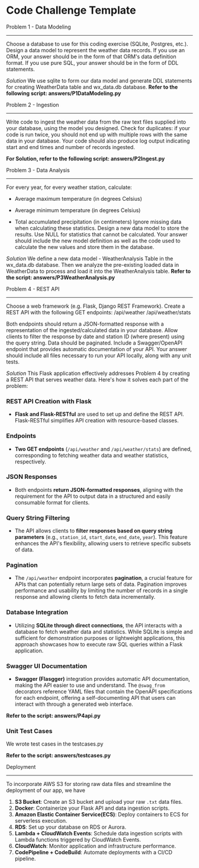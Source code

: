# Code Challenge Template
Problem 1 - Data Modeling

-------------------------


Choose a database to use for this coding exercise (SQLite, Postgres, etc.). Design a data model to represent the weather data records. If you use an ORM, your answer should be in the form of that ORM's data definition format. If you use pure SQL, your answer should be in the form of DDL statements.

*Solution*
We use sqlite to form our data model and generate DDL statements for creating WeatherData table and wx_data.db database.
**Refer to the following script: answers/P1DataModeling.py**



Problem 2 - Ingestion

---------------------

Write code to ingest the weather data from the raw text files supplied into your database, using the model you designed. Check for duplicates: if your code is run twice, you should not end up with multiple rows with the same data in your database. Your code should also produce log output indicating start and end times and number of records ingested.

**For Solution, refer to the following script: answers/P2Ingest.py**

Problem 3 - Data Analysis

-------------------------

For every year, for every weather station, calculate:
* Average maximum temperature (in degrees Celsius)

* Average minimum temperature (in degrees Celsius)

* Total accumulated precipitation (in centimeters)
Ignore missing data when calculating these statistics.
Design a new data model to store the results. Use NULL for statistics that cannot be calculated.
Your answer should include the new model definition as well as the code used to calculate the new values and store them in the database.

*Solution*
We define a new data model - WeatherAnalysis Table in the wx_data.db database. 
Then we analyze the pre-existing loaded data in WeatherData to process and load it into the WeatherAnalysis table.
**Refer to the script: answers/P3WeatherAnalysis.py**

Problem 4 - REST API

--------------------

Choose a web framework (e.g. Flask, Django REST Framework). Create a REST API with the following GET endpoints:
/api/weather
/api/weather/stats

Both endpoints should return a JSON-formatted response with a representation of the ingested/calculated data in your database. Allow clients to filter the response by date and station ID (where present) using the query string. Data should be paginated.
Include a Swagger/OpenAPI endpoint that provides automatic documentation of your API.
Your answer should include all files necessary to run your API locally, along with any unit tests.

*Solution*
This Flask application effectively addresses Problem 4 by creating a REST API that serves weather data. Here's how it solves each part of the problem:

### REST API Creation with Flask

- **Flask and Flask-RESTful** are used to set up and define the REST API. Flask-RESTful simplifies API creation with resource-based classes.

### Endpoints

- **Two GET endpoints** (`/api/weather` and `/api/weather/stats`) are defined, corresponding to fetching weather data and weather statistics, respectively.

### JSON Responses

- Both endpoints **return JSON-formatted responses**, aligning with the requirement for the API to output data in a structured and easily consumable format for clients.

### Query String Filtering

- The API allows clients to **filter responses based on query string parameters** (e.g., `station_id`, `start_date`, `end_date`, `year`). This feature enhances the API's flexibility, allowing users to retrieve specific subsets of data.

### Pagination

- The `/api/weather` endpoint incorporates **pagination**, a crucial feature for APIs that can potentially return large sets of data. Pagination improves performance and usability by limiting the number of records in a single response and allowing clients to fetch data incrementally.

### Database Integration

- Utilizing **SQLite through direct connections**, the API interacts with a database to fetch weather data and statistics. While SQLite is simple and sufficient for demonstration purposes or lightweight applications, this approach showcases how to execute raw SQL queries within a Flask application.

### Swagger UI Documentation

- **Swagger (Flasgger)** integration provides automatic API documentation, making the API easier to use and understand. The `@swag_from` decorators reference YAML files that contain the OpenAPI specifications for each endpoint, offering a self-documenting API that users can interact with through a generated web interface.

**Refer to the script: answers/P4api.py**


### Unit Test Cases
We wrote test cases in the testcases.py


**Refer to the script: answers/testcases.py**


Deployment

-------------------------

To incorporate AWS S3 for storing raw data files and streamline the deployment of our app, we have 
1. **S3 Bucket**: Create an S3 bucket and upload your raw `.txt` data files.
2. **Docker**: Containerize your Flask API and data ingestion scripts.
3. **Amazon Elastic Container Service(ECS)**: Deploy containers to ECS for serverless execution.
4. **RDS**: Set up your database on RDS or Aurora.
5. **Lambda + CloudWatch Events**: Schedule data ingestion scripts with Lambda functions triggered by CloudWatch Events.
6. **CloudWatch**: Monitor application and infrastructure performance.
8. **CodePipeline + CodeBuild**: Automate deployments with a CI/CD pipeline.

